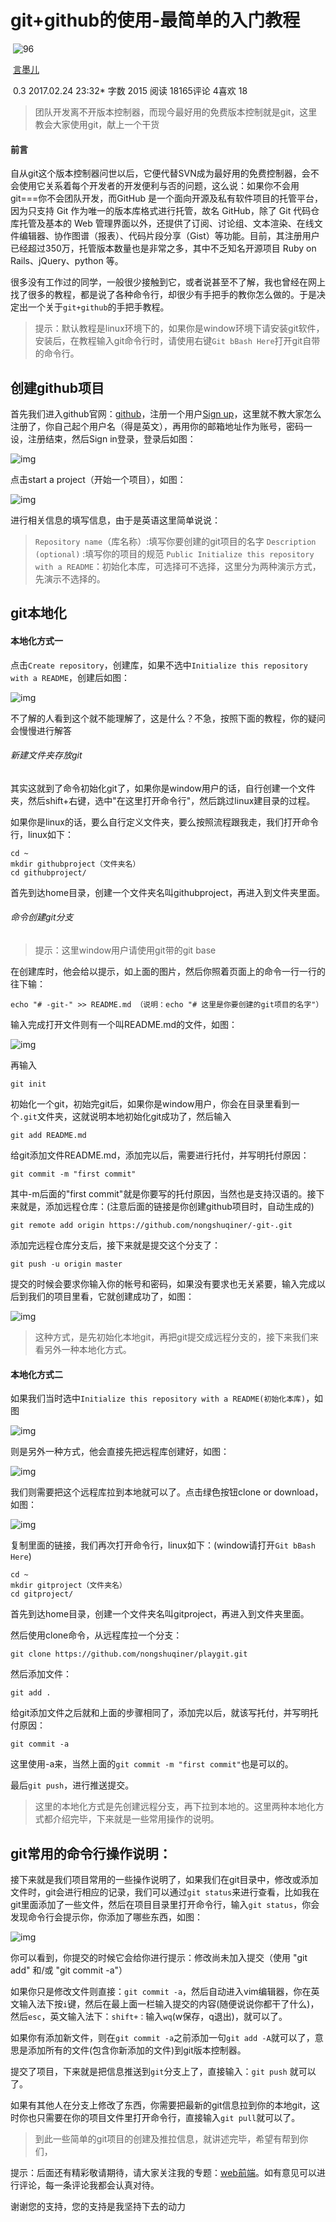 # git+github的使用-最简单的入门教程

​             ![96](assets/2fbda15f-18cb-4d6a-b9d1-74ad9530de0d.jpg) 

​             [言墨儿](https://www.jianshu.com/u/319464da1cc1)                          

​                                                    0.3                                                 2017.02.24 23:32*               字数 2015             阅读 18165评论 4喜欢 18

> 团队开发离不开版本控制器，而现今最好用的免费版本控制就是git，这里教会大家使用git，献上一个干货

#### 前言

自从git这个版本控制器问世以后，它便代替SVN成为最好用的免费控制器，会不会使用它关系着每个开发者的开发便利与否的问题，这么说：如果你不会用git===你不会团队开发，而GitHub  是一个面向开源及私有软件项目的托管平台，因为只支持 Git 作为唯一的版本库格式进行托管，故名 GitHub，除了 Git  代码仓库托管及基本的 Web  管理界面以外，还提供了订阅、讨论组、文本渲染、在线文件编辑器、协作图谱（报表）、代码片段分享（Gist）等功能。目前，其注册用户已经超过350万，托管版本数量也是非常之多，其中不乏知名开源项目  Ruby on Rails、jQuery、python 等。

很多没有工作过的同学，一般很少接触到它，或者说甚至不了解，我也曾经在网上找了很多的教程，都是说了各种命令行，却很少有手把手的教你怎么做的。于是决定出一个关于`git+github`的手把手教程。

> 提示：默认教程是linux环境下的，如果你是window环境下请安装git软件，安装后，在教程输入git命令行时，请使用右键`Git bBash Here`打开git自带的命令行。

## 创建github项目

首先我们进入github官网：[github](https://link.jianshu.com?t=https://github.com/)，注册一个用户[Sign up](https://link.jianshu.com?t=https://github.com/join?source=header-home)，这里就不教大家怎么注册了，你自己起个用户名（得是英文），再用你的邮箱地址作为账号，密码一设，注册结束，然后Sign in登录，登录后如图：



![img](assets/4645892-125627db92cd278d.jpg)

点击start a project（开始一个项目），如图：



![img](assets/4645892-fa3717f1a74553f7.jpg)

进行相关信息的填写信息，由于是英语这里简单说说：

> `Repository name`（库名称）:填写你要创建的git项目的名字
>  `Description (optional)` :填写你的项目的规范
>  `Public Initialize this repository with a README`：初始化本库，可选择可不选择，这里分为两种演示方式，先演示不选择的。

## git本地化

#### 本地化方式一

点击`Create repository`，创建库，如果不选中`Initialize this repository with a README`，创建后如图：



![img](assets/4645892-06fcbf8f7941e7e6.jpg)

不了解的人看到这个就不能理解了，这是什么？不急，按照下面的教程，你的疑问会慢慢进行解答

###### 新建文件夹存放git

其实这就到了命令初始化git了，如果你是window用户的话，自行创建一个文件夹，然后shift+右键，选中"在这里打开命令行"，然后跳过linux建目录的过程。

如果你是linux的话，要么自行定义文件夹，要么按照流程跟我走，我们打开命令行，linux如下：

```
cd ~
mkdir githubproject（文件夹名）
cd githubproject/ 
```

首先到达home目录，创建一个文件夹名叫githubproject，再进入到文件夹里面。

###### 命令创建git分支

> 提示：这里window用户请使用git带的git base

在创建库时，他会给以提示，如上面的图片，然后你照着页面上的命令一行一行的往下输：

```
echo "# -git-" >> README.md （说明：echo "# 这里是你要创建的git项目的名字"）
```

输入完成打开文件则有一个叫README.md的文件，如图：



![img](assets/4645892-62edd74c4c33f9c5.jpg)

再输入

```
git init
```

初始化一个git，初始完git后，如果你是window用户，你会在目录里看到一个`.git`文件夹，这就说明本地初始化git成功了，然后输入

```
git add README.md
```

给git添加文件README.md，添加完以后，需要进行托付，并写明托付原因：

```
git commit -m "first commit"
```

其中-m后面的"first commit"就是你要写的托付原因，当然也是支持汉语的。接下来就是，添加远程仓库：(注意后面的链接是你创建github项目时，自动生成的)

```
git remote add origin https://github.com/nongshuqiner/-git-.git
```

添加完远程仓库分支后，接下来就是提交这个分支了：

```
git push -u origin master
```

提交的时候会要求你输入你的帐号和密码，如果没有要求也无关紧要，输入完成以后到我们的项目里看，它就创建成功了，如图：



![img](assets/4645892-33ba4237238d8b62.jpg)

> 这种方式，是先初始化本地git，再把git提交成远程分支的，接下来我们来看另外一种本地化方式。

#### 本地化方式二

如果我们当时选中`Initialize this repository with a README(初始化本库)`，如图



![img](assets/4645892-ae0d8a92c5e2081f.jpg)

则是另外一种方式，他会直接先把远程库创建好，如图：



![img](assets/4645892-a853dc29d0e4034f.jpg)

我们则需要把这个远程库拉到本地就可以了。点击绿色按钮clone or download，如图：



![img](assets/4645892-02d63695ea24082b.jpg)

复制里面的链接，我们再次打开命令行，linux如下：(window请打开`Git bBash Here`)

```
cd ~
mkdir gitproject（文件夹名）
cd gitproject/ 
```

首先到达home目录，创建一个文件夹名叫gitproject，再进入到文件夹里面。

然后使用clone命令，从远程库拉一个分支：

```
git clone https://github.com/nongshuqiner/playgit.git
```

然后添加文件：

```
git add .
```

给git添加文件之后就和上面的步骤相同了，添加完以后，就该写托付，并写明托付原因：

```
git commit -a
```

这里使用-a来，当然上面的`git commit -m "first commit"`也是可以的。

最后`git push`，进行推送提交。

> 这里的本地化方式是先创建远程分支，再下拉到本地的。这里两种本地化方式都介绍完毕，下来就是一些常用操作的说明。

## git常用的命令行操作说明：

接下来就是我们项目常用的一些操作说明了，如果我们在git目录中，修改或添加文件时，git会进行相应的记录，我们可以通过`git status`来进行查看，比如我在git里面添加了一些文件，然后在项目目录里打开命令行，输入`git status`，你会发现命令行会提示你，你添加了哪些东西，如图：



![img](assets/4645892-3025294dd2c13013.jpg)

你可以看到，你提交的时候它会给你进行提示：修改尚未加入提交（使用 "git add" 和/或 "git commit -a"）

如果你只是修改文件则直接：`git commit -a`，然后自动进入vim编辑器，你在英文输入法下按`i`键，然后在最上面一栏输入提交的内容(随便说说你都干了什么)，然后`esc`，英文输入法下：`shift+：`输入`wq`(w保存，q退出)，就可以了。

如果你有添加新文件，则在`git commit -a`之前添加一句`git add -A`就可以了，意思是添加所有的文件(包含你新添加的文件)到git版本控制器。

提交了项目，下来就是把信息推送到`git`分支上了，直接输入：`git push` 就可以了。

如果有其他人在分支上修改了东西，你需要把最新的git信息拉到你的本地git，这时你也只需要在你的项目文件里打开命令行，直接输入`git pull`就可以了。

> 到此一些简单的git项目的创建及推拉信息，就讲述完毕，希望有帮到你们，

提示：后面还有精彩敬请期待，请大家关注我的专题：[web前端](https://www.jianshu.com/c/3cd9ede78e18)。如有意见可以进行评论，每一条评论我都会认真对待。

谢谢您的支持，您的支持是我坚持下去的动力